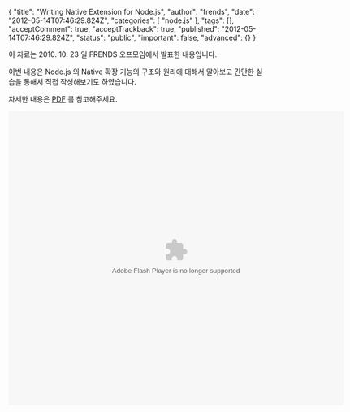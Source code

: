 {
    "title": "Writing Native Extension for Node.js",
    "author": "frends",
    "date": "2012-05-14T07:46:29.824Z",
    "categories": [
        "node.js"
    ],
    "tags": [],
    "acceptComment": true,
    "acceptTrackback": true,
    "published": "2012-05-14T07:46:29.824Z",
    "status": "public",
    "important": false,
    "advanced": {}
}

이 자료는 2010. 10. 23 일 FRENDS 오프모임에서 발표한 내용입니다.

이번 내용은 Node.js 의 Native 확장 기능의 구조와 원리에 대해서 알아보고 간단한 실습을 통해서 직접 작성해보기도 하였습니다.

자세한 내용은 [PDF](./@img/CPP_addon_with_NodeJS.pdf) 를 참고해주세요.

<object id="doc_60606" style="outline: none;" width="660" height="580" classid="clsid:d27cdb6e-ae6d-11cf-96b8-444553540000" codebase="http://download.macromedia.com/pub/shockwave/cabs/flash/swflash.cab#version=6,0,40,0"><param name="data" value="http://d1.scribdassets.com/ScribdViewer.swf" /><param name="wmode" value="opaque" /><param name="allowFullScreen" value="true" /><param name="allowScriptAccess" value="always" /><param name="FlashVars" value="document_id=39860807&amp;access_key=key-1mpv3rj59whv4sdutmc&amp;page=1&amp;viewMode=slideshow" /><param name="src" value="http://d1.scribdassets.com/ScribdViewer.swf" /><param name="allowfullscreen" value="true" /><param name="flashvars" value="document_id=39860807&amp;access_key=key-1mpv3rj59whv4sdutmc&amp;page=1&amp;viewMode=slideshow" /><param name="allowscriptaccess" value="always" /><embed id="doc_60606" style="outline: none;" width="660" height="580" type="application/x-shockwave-flash" src="http://d1.scribdassets.com/ScribdViewer.swf" data="http://d1.scribdassets.com/ScribdViewer.swf" wmode="opaque" allowFullScreen="true" allowScriptAccess="always" FlashVars="document_id=39860807&amp;access_key=key-1mpv3rj59whv4sdutmc&amp;page=1&amp;viewMode=slideshow" allowfullscreen="true" flashvars="document_id=39860807&amp;access_key=key-1mpv3rj59whv4sdutmc&amp;page=1&amp;viewMode=slideshow" allowscriptaccess="always" /></object>